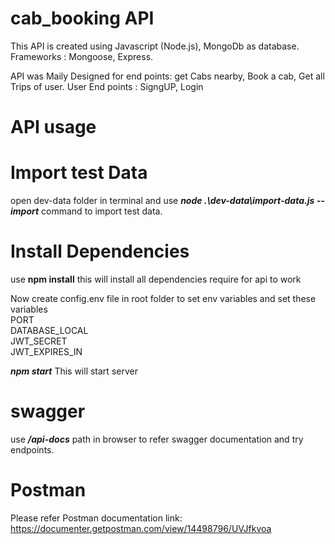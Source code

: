  		
# cab_booking API

This API is created using Javascript (Node.js), MongoDb as database. Frameworks : Mongoose, Express.

API was Maily Designed  for end points: get Cabs nearby, Book a cab, Get all Trips of user.
User End points : SigngUP, Login

# API usage

# Import test Data
open dev-data folder in terminal and use ***node .\dev-data\import-data.js --import***  command to import test data.


# Install Dependencies
use **npm install**  this will install all dependencies require for api to work

Now create config.env file in root folder to set env variables and set these variables <br />
PORT  <br />
DATABASE_LOCAL <br />
JWT_SECRET  <br />
JWT_EXPIRES_IN  <br />

***npm start***
This will start server 

# swagger
use ***/api-docs***  path in browser to refer swagger documentation and try endpoints.

# Postman
Please refer Postman documentation link:  https://documenter.getpostman.com/view/14498796/UVJfkvoa

